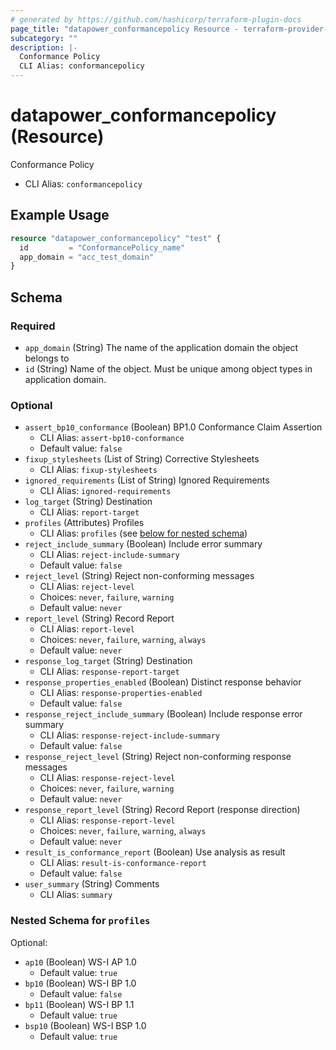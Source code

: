 ```yaml
---
# generated by https://github.com/hashicorp/terraform-plugin-docs
page_title: "datapower_conformancepolicy Resource - terraform-provider-datapower"
subcategory: ""
description: |-
  Conformance Policy
  CLI Alias: conformancepolicy
---
```


# datapower_conformancepolicy (Resource)

Conformance Policy
  - CLI Alias: `conformancepolicy`

## Example Usage

```terraform
resource "datapower_conformancepolicy" "test" {
  id         = "ConformancePolicy_name"
  app_domain = "acc_test_domain"
}
```

<!-- schema generated by tfplugindocs -->
## Schema

### Required

- `app_domain` (String) The name of the application domain the object belongs to
- `id` (String) Name of the object. Must be unique among object types in application domain.

### Optional

- `assert_bp10_conformance` (Boolean) BP1.0 Conformance Claim Assertion
  - CLI Alias: `assert-bp10-conformance`
  - Default value: `false`
- `fixup_stylesheets` (List of String) Corrective Stylesheets
  - CLI Alias: `fixup-stylesheets`
- `ignored_requirements` (List of String) Ignored Requirements
  - CLI Alias: `ignored-requirements`
- `log_target` (String) Destination
  - CLI Alias: `report-target`
- `profiles` (Attributes) Profiles
  - CLI Alias: `profiles` (see [below for nested schema](#nestedatt--profiles))
- `reject_include_summary` (Boolean) Include error summary
  - CLI Alias: `reject-include-summary`
  - Default value: `false`
- `reject_level` (String) Reject non-conforming messages
  - CLI Alias: `reject-level`
  - Choices: `never`, `failure`, `warning`
  - Default value: `never`
- `report_level` (String) Record Report
  - CLI Alias: `report-level`
  - Choices: `never`, `failure`, `warning`, `always`
  - Default value: `never`
- `response_log_target` (String) Destination
  - CLI Alias: `response-report-target`
- `response_properties_enabled` (Boolean) Distinct response behavior
  - CLI Alias: `response-properties-enabled`
  - Default value: `false`
- `response_reject_include_summary` (Boolean) Include response error summary
  - CLI Alias: `response-reject-include-summary`
  - Default value: `false`
- `response_reject_level` (String) Reject non-conforming response messages
  - CLI Alias: `response-reject-level`
  - Choices: `never`, `failure`, `warning`
  - Default value: `never`
- `response_report_level` (String) Record Report (response direction)
  - CLI Alias: `response-report-level`
  - Choices: `never`, `failure`, `warning`, `always`
  - Default value: `never`
- `result_is_conformance_report` (Boolean) Use analysis as result
  - CLI Alias: `result-is-conformance-report`
  - Default value: `false`
- `user_summary` (String) Comments
  - CLI Alias: `summary`

<a id="nestedatt--profiles"></a>
### Nested Schema for `profiles`

Optional:

- `ap10` (Boolean) WS-I AP 1.0
  - Default value: `true`
- `bp10` (Boolean) WS-I BP 1.0
  - Default value: `false`
- `bp11` (Boolean) WS-I BP 1.1
  - Default value: `true`
- `bsp10` (Boolean) WS-I BSP 1.0
  - Default value: `true`

